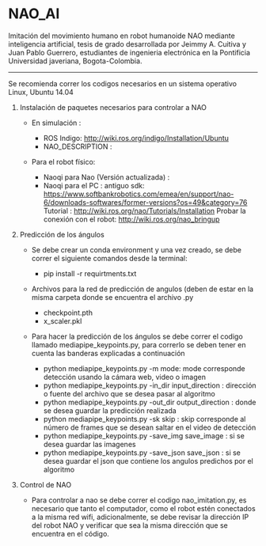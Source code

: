 # NAO_AI

Imitación del movimiento humano en robot humanoide NAO mediante inteligencia artificial, tesis de grado desarrollada por Jeimmy A. Cuitiva y Juan Pablo Guerrero, estudiantes de ingenieria electrónica en la Pontificia Universidad javeriana, Bogota-Colombia.

------------------------------
 
Se recomienda correr los codigos necesarios en un sistema operativo Linux, Ubuntu 14.04
1. Instalación de paquetes necesarios para controlar a NAO
   * En  simulación :
      * ROS Indigo: http://wiki.ros.org/indigo/Installation/Ubuntu
      * NAO_DESCRIPTION :  
    
    * Para el robot físico: 
      * Naoqi para Nao (Versión actualizada) : 
      * Naoqi para el PC : 
                          antiguo sdk: https://www.softbankrobotics.com/emea/en/support/nao-6/downloads-softwares/former-versions?os=49&category=76
                          Tutorial : http://wiki.ros.org/nao/Tutorials/Installation
                          Probar la conexión con el robot: http://wiki.ros.org/nao_bringup
                          
2. Predicción de los ángulos 
    * Se debe crear un conda environment y una vez creado, se debe correr el siguiente comandos desde la terminal: 
        * pip install -r requirtments.txt 
    
    * Archivos para la red de predicción de angulos (deben de estar en la misma carpeta donde se encuentra el archivo .py
        * checkpoint.pth
        * x_scaler.pkl
   
    * Para hacer la predicción de los ángulos se debe correr el codigo llamado mediapipe_keypoints.py, para correrlo se deben tener en cuenta las banderas explicadas a continuación
        *  python mediapipe_keypoints.py -m mode: mode corresponde detección usando la cámara web, video o imagen 
        *  python mediapipe_keypoints.py -in_dir input_direction : dirección o fuente del archivo que se desea pasar al algoritmo  
        *  python mediapipe_keypoints.py -out_dir output_direction : donde se desea guardar la predicción realizada
        *  python mediapipe_keypoints.py -sk skip : skip corresponde al número de frames que se desean saltar en el video de detección
        *  python mediapipe_keypoints.py -save_img save_image : si se desea guardar las imagenes 
        *  python mediapipe_keypoints.py -save_json save_json : si se desea guardar el json que contiene los angulos predichos por el algoritmo
  
3. Control de NAO 
     * Para controlar a nao se debe correr el codigo nao_imitation.py, es necesario que tanto el computador, como el robot estén conectados a la misma red wifi, adicionalmente, se debe revisar la dirección IP del robot NAO y verificar que sea la misma dirección que se encuentra en el código. 
